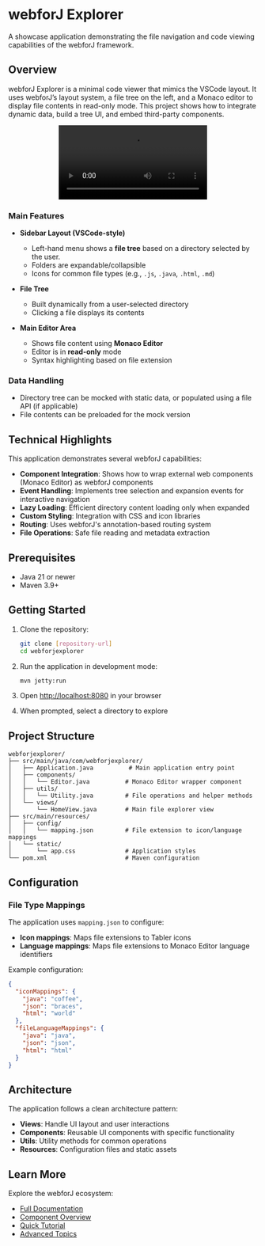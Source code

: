 # webforJ Explorer

A showcase application demonstrating the file navigation and code viewing capabilities of the webforJ framework.

## Overview

webforJ Explorer is a minimal code viewer that mimics the VSCode layout. It uses webforJ’s layout system, a file tree on the left, and a Monaco editor to display file contents in read-only mode. This project shows how to integrate dynamic data, build a tree UI, and embed third-party components.

<div align='center'>
  <video src="https://github.com/user-attachments/assets/33c17a21-6880-4f0d-a1a2-d39d023d1615"> </video>
</div>

### **Main Features**

- **Sidebar Layout (VSCode-style)**
  - Left-hand menu shows a **file tree** based on a directory selected by the user.
  - Folders are expandable/collapsible
  - Icons for common file types (e.g., `.js`, `.java`, `.html`, `.md`)
- **File Tree**
  - Built dynamically from a user-selected directory
  - Clicking a file displays its contents
- **Main Editor Area**

  - Shows file content using **Monaco Editor**
  - Editor is in **read-only** mode
  - Syntax highlighting based on file extension

### **Data Handling**
- Directory tree can be mocked with static data, or populated using a file API (if applicable)
- File contents can be preloaded for the mock version

## Technical Highlights

This application demonstrates several webforJ capabilities:

- **Component Integration**: Shows how to wrap external web components (Monaco Editor) as webforJ components
- **Event Handling**: Implements tree selection and expansion events for interactive navigation
- **Lazy Loading**: Efficient directory content loading only when expanded
- **Custom Styling**: Integration with CSS and icon libraries
- **Routing**: Uses webforJ's annotation-based routing system
- **File Operations**: Safe file reading and metadata extraction

## Prerequisites

- Java 21 or newer
- Maven 3.9+

## Getting Started

1. Clone the repository:

   ```bash
   git clone [repository-url]
   cd webforjexplorer
   ```

2. Run the application in development mode:

   ```bash
   mvn jetty:run
   ```

3. Open [http://localhost:8080](http://localhost:8080) in your browser

4. When prompted, select a directory to explore

## Project Structure

```
webforjexplorer/
├── src/main/java/com/webforjexplorer/
│   ├── Application.java          # Main application entry point
│   ├── components/
│   │   └── Editor.java          # Monaco Editor wrapper component
│   ├── utils/
│   │   └── Utility.java         # File operations and helper methods
│   └── views/
│       └── HomeView.java        # Main file explorer view
├── src/main/resources/
│   ├── config/
│   │   └── mapping.json         # File extension to icon/language mappings
│   └── static/
│       └── app.css              # Application styles
└── pom.xml                      # Maven configuration
```

## Configuration

### File Type Mappings

The application uses `mapping.json` to configure:

- **Icon mappings**: Maps file extensions to Tabler icons
- **Language mappings**: Maps file extensions to Monaco Editor language identifiers

Example configuration:

```json
{
  "iconMappings": {
    "java": "coffee",
    "json": "braces",
    "html": "world"
  },
  "fileLanguageMappings": {
    "java": "java",
    "json": "json",
    "html": "html"
  }
}
```

## Architecture

The application follows a clean architecture pattern:

- **Views**: Handle UI layout and user interactions
- **Components**: Reusable UI components with specific functionality
- **Utils**: Utility methods for common operations
- **Resources**: Configuration files and static assets

## Learn More

Explore the webforJ ecosystem:

- [Full Documentation](https://docs.webforj.com)
- [Component Overview](https://docs.webforj.com/docs/components/overview)
- [Quick Tutorial](https://docs.webforj.com/docs/introduction/tutorial/overview)
- [Advanced Topics](https://docs.webforj.com/docs/advanced/overview)
